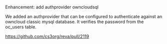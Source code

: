 Enhancement: add authprovider owncloudsql

We added an authprovider that can be configured to authenticate against an owncloud classic mysql database. It verifies the password from the oc_users table.

https://github.com/cs3org/reva/pull/2119
